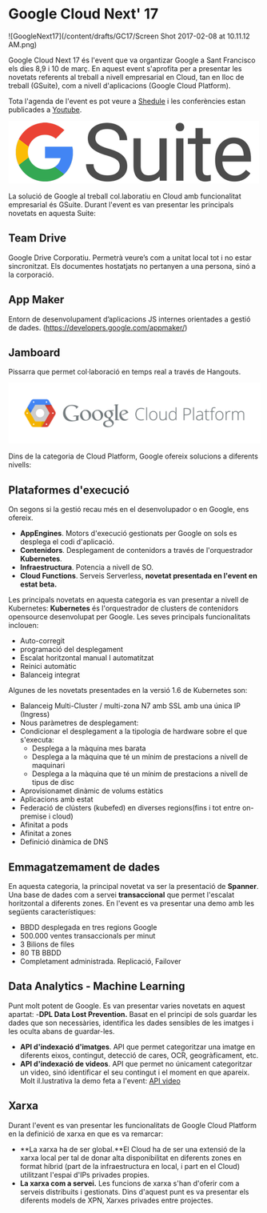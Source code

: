 # Google Cloud Next' 17

![GoogleNext17](/content/drafts/GC17/Screen Shot 2017-02-08 at 10.11.12 AM.png)

Google Cloud Next 17 és l'event que va organtizar Google a Sant Francisco els dies 8,9 i 10 de març. En aquest event s'aprofita per a presentar les novetats referents al treball a nivell empresarial en Cloud, tan en lloc de treball (GSuite), com a nivell d'aplicacions (Google Cloud Platform).

Tota l'agenda de l'event es pot veure a [Shedule](https://cloudnext.withgoogle.com/schedule) i les conferències estan publicades a [Youtube](https://www.youtube.com/playlist?list=PLIivdWyY5sqI8RuUibiH8sMb1ExIw0lAR.). 

![GSuite](/content/drafts/GC17/Imatge1.png)

La solució de Google al treball col.laboratiu en Cloud amb funcionalitat empresarial és GSuite. Durant l'event es van presentar les principals novetats en aquesta Suite:
## Team Drive 
Google Drive Corporatiu. Permetrà veure’s com a unitat local tot i no estar sincronitzat. Els documentes hostatjats no pertanyen a una persona, sinó a la corporació.
## App Maker
Entorn de desenvolupament d’aplicacions JS internes orientades a gestió de dades. (https://developers.google.com/appmaker/)
## Jamboard 
Pissarra que permet col·laboració en temps real a través de Hangouts.

![GCPlatform](/content/drafts/GC17/Imatge3.png)

Dins de la categoria de Cloud Platform, Google ofereix solucions a diferents nivells:
## Plataformes d'execució
On segons si la gestió recau més en el desenvolupador o en Google, ens ofereix.
- **AppEngines**. Motors d'execució gestionats per Google on sols es desplega el codi d'aplicació.
- **Contenidors**. Desplegament de contenidors a través de l'orquestrador **Kubernetes**. 
- **Infraestructura**. Potencia a nivell de SO.
- **Cloud Functions**. Serveis Serverless, **novetat presentada en l'event en estat beta.**

Les principals novetats en aquesta categoria es van presentar a nivell de Kubernetes:
**Kubernetes** és l'orquestrador de clusters de contenidors opensource desenvolupat per Google. Les seves principals funcionalitats inclouen:
- Auto-corregit
- programació del desplegament
- Escalat horitzontal manual I automatitzat
- Reinici automàtic
- Balanceig integrat

Algunes de les novetats presentades en la versió 1.6 de Kubernetes son:
- Balanceig Multi-Cluster / multi-zona  N7 amb SSL amb una única IP (Ingress)
- Nous paràmetres de desplegament:
- Condicionar el desplegament a la tipologia de hardware sobre el que s'executa:
	- Desplega a la màquina mes barata
	- Desplega a la màquina que té un mínim de prestacions a nivell de maquinari
	- Desplega a la màquina que té un mínim de prestacions a nivell de tipus de disc
- Aprovisionamet dinàmic de volums estàtics 
- Aplicacions amb estat
- Federació de clústers (kubefed) en diverses regions(fins i tot entre on-premise i cloud)
- Afinitat a pods
- Afinitat a zones
- Definició dinàmica de DNS

## Emmagatzemament de dades
En aquesta categoria, la principal novetat va ser la presentació de **Spanner**. Una base de dades com a servei **transaccional** que permet l'escalat horitzontal a diferents zones. En l'event es va presentar una demo amb les següents característiques:
- BBDD desplegada en tres regions Google
- 500.000 ventes transaccionals per minut
- 3 Bilions de files
- 80 TB BBDD
- Completament administrada. Replicació, Failover

## Data Analytics - Machine Learning
Punt molt potent de Google. Es van presentar varies novetats en aquest apartat:
-**DPL Data Lost Prevention.** Basat en el principi de sols guardar les dades que son necessàries, identifica les dades sensibles de les imatges i les oculta abans de guardar-les.
- **API d'indexació d'imatges**. API que permet categoritzar una imatge en diferents eixos, contingut, detecció de cares, OCR, geogràficament, etc.
- **API d'indexació de videos**. API que permet no únicament categoritzar un video, sinó identificar el seu contingut i el moment en que apareix. Molt il.lustrativa la demo feta a l'event: [API video ](https://www.youtube.com/watch?v=mDAoLO4G4CQ)


## Xarxa
Durant l'event es van presentar les funcionalitats de Google Cloud Platform en la definició de xarxa en que es va remarcar:
- **La xarxa ha de ser global.**El Cloud ha de ser una extensió de la xarxa local per tal de donar alta disponibilitat en diferents zones en format híbrid (part de la infraestructura en local, i part en el Cloud) utilitzant l'espai d'IPs privades propies.
- **La xarxa com a servei.** Les funcions de xarxa s'han d'oferir com a serveis distribuits i gestionats. Dins d'aquest punt es va presentar els diferents models de XPN, Xarxes privades entre projectes.
